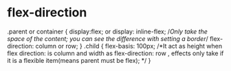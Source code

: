 # flex-direction

.parent or container
{
display:flex;
or
display: inline-flex; /*Only take the space of the content; you can see the difference with setting a border*/
 flex-direction: column or row;
 }
 .child
 {
  flex-basis: 100px; /*It act as height when flex direction: is column and width as flex-direction: row , effects only take if it is a flexible item(means parent must be flex); */
 }
